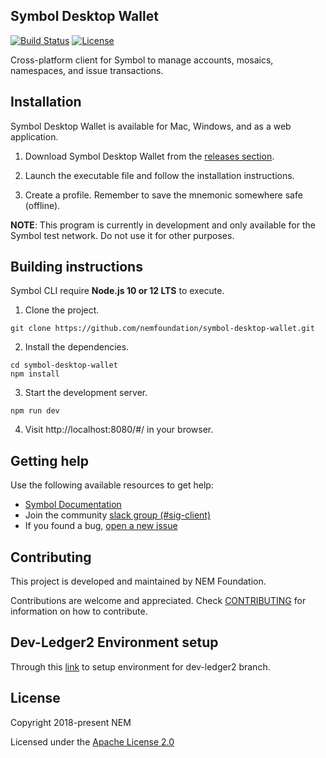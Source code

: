 ## Symbol Desktop Wallet

[![Build Status](https://travis-ci.com/nemfoundation/symbol-desktop-wallet.svg?branch=master)](https://travis-ci.com/nemfoundation/symbol-desktop-wallet)
[![License](https://img.shields.io/badge/License-Apache%202.0-blue.svg)](https://opensource.org/licenses/Apache-2.0)

Cross-platform client for Symbol to manage accounts, mosaics, namespaces, and issue transactions.

## Installation

Symbol Desktop Wallet is available for Mac, Windows, and as a web application.

1. Download Symbol Desktop Wallet from the [releases section](https://github.com/nemfoundation/symbol-desktop-wallet/releases).

2. Launch the executable file and follow the installation instructions.

3. Create a profile. Remember to save the mnemonic somewhere safe (offline).

**NOTE**: This program is currently in development and only available for the Symbol test network. Do not use it for other purposes.

## Building instructions

Symbol CLI require **Node.js 10 or 12 LTS** to execute.

1. Clone the project.

```
git clone https://github.com/nemfoundation/symbol-desktop-wallet.git
```

2. Install the dependencies.
```
cd symbol-desktop-wallet
npm install 
```

3. Start the development server.

```
npm run dev 
```

4. Visit http://localhost:8080/#/ in your browser.

## Getting help

Use the following available resources to get help:

- [Symbol Documentation][docs]
- Join the community [slack group (#sig-client)][slack] 
- If you found a bug, [open a new issue][issues]

## Contributing

This project is developed and maintained by NEM Foundation.

Contributions are welcome and appreciated. 
Check [CONTRIBUTING](CONTRIBUTING.md) for information on how to contribute.

## Dev-Ledger2 Environment setup

Through this [link](https://github.com/nemfoundation/symbol-desktop-wallet/wiki) to setup environment for dev-ledger2 branch.

## License

Copyright 2018-present NEM

Licensed under the [Apache License 2.0](LICENSE)

[self]: https://github.com/nemfoundation/symbol-desktop-wallet
[docs]: https://nemtech.github.io
[issues]: https://github.com/nemfoundation/symbol-desktop-wallet/issues
[slack]: https://join.slack.com/t/nem2/shared_invite/enQtMzY4MDc2NTg0ODgyLWZmZWRiMjViYTVhZjEzOTA0MzUyMTA1NTA5OWQ0MWUzNTA4NjM5OTJhOGViOTBhNjkxYWVhMWRiZDRkOTE0YmU
